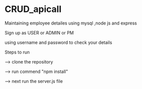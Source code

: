 # CRUD_apicall
Maintaining employee detailes using mysql ,node js and express

Sign up as USER or ADMIN or PM

using username and password to check your details

Steps to run

--> clone the repository

--> run commend "npm install"

--> next run the server.js file
